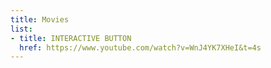 ```yaml
---
title: Movies
list:
- title: INTERACTIVE BUTTON
  href: https://www.youtube.com/watch?v=WnJ4YK7XHeI&t=4s
---
```

